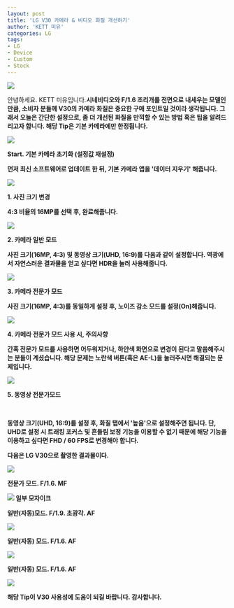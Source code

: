 ```yaml
---
layout: post
title: 'LG V30 카메라 & 비디오 화질 개선하기'
author: 'KETT 미유'
categories: LG
tags:
- LG
- Device
- Custom
- Stock
---
```



<script> location.href='https://cafe.naver.com/develoid/751452' ; </script>

<p>  <p>   <img src="https://dthumb-phinf.pstatic.net/?src=%22http%3A%2F%2Fblogfiles.naver.net%2FMjAxNzEwMTdfMTAw%2FMDAxNTA4MTY3OTIwNzc1.60gOtpqTij7fP_t6eoc-hpe5TuI9fYd7bzY-MCCCUp4g.YDduZ1BwAZ4CtCMJdAx9cb4ocpc_FuEhx1fvIhDbdgkg.JPEG.great97k%2F7077.jpg%22&amp;type=cafe_wa740">  </p> </p> <p>  <p>안녕하세요. KETT 미유입니다.<b><b>시네비디오와 F/1.6&nbsp;조리개를&nbsp;전면으로 내세우는 모델인만큼, 소비자 분들께 V30의 카메라 화질은 중요한 구매 포인트일&nbsp;것이라 생각됩니다. 그래서 오늘은 간단한 설정으로, 좀 더 개선된 화질을 만끽할 수 있는 방법 혹은 팁을 알려드리고자 합니다.&nbsp;해당 Tip은 기본 카메라에만 한정됩니다.</p> </p> <p>  <p>   <img src="https://dthumb-phinf.pstatic.net/?src=%22http%3A%2F%2Fblogfiles.naver.net%2FMjAxNzEwMTdfNjAg%2FMDAxNTA4MTY3NjIwOTk4.qL6FuqC9A9f1XUYBuEuSaLTuM5bkQoos0wlnLVYA9DMg.fdFeOpyhrYIFpVwIih1RAaM-8VMtavWhVwi5YbxNMDMg.JPEG.great97k%2F1.jpg%22&amp;type=cafe_wa740">  </p> </p> <p>  <p>   <p>   Start. 기본 카메라 초기화 (설정값 재설정)  </p>  </p> </p> <p>  <p>먼저 최신 소프트웨어로 업데이트 한 뒤, 기본 카메라 앱을 '데이터 지우기' 해줍니다.</p> </p> <p>  <p>   <img src="https://dthumb-phinf.pstatic.net/?src=%22http%3A%2F%2Fblogfiles.naver.net%2FMjAxNzEwMTdfMTkx%2FMDAxNTA4MTY3Njc0NDky.JvCm5fe0-7evq0wAeFUpJnKijrNHl5jOuS4VLFkQz84g.yZwovpcIS47q96-9KllupLVBpmgyzXaQitlmFOQ-LUkg.JPEG.great97k%2F2.jpg%22&amp;type=cafe_wa740">  </p> </p> <p>  <p>   <p>   1. 사진 크기 변경  </p>  </p> </p> <p>  <p>4:3 비율의 16MP를 선택 후, 완료해줍니다.</p> </p> <p>  <p>   <img src="https://dthumb-phinf.pstatic.net/?src=%22http%3A%2F%2Fblogfiles.naver.net%2FMjAxNzEwMTdfNjAg%2FMDAxNTA4MTY3NzA2MTc3.hhKdUw9BDsakqd6300MUQV_76kysjHGo0T7xhpzsS5Ig.qA5Gy2aVJJJhShz2m4qRoNHdrWLkjJ4l1NSnh7vnv1Ug.PNG.great97k%2F3.png%22&amp;type=cafe_wa740">  </p> </p> <p>  <p>   <p>   2. 카메라 일반 모드  </p>  </p> </p> <p>  <p>사진 크기(<b>1</b><b>6MP, 4:3</b>) 및 동영상 크기(<b>UHD, 16:9</b>)를 다음과 같이 설정합니다. 역광에서 자연스러운 결과물을 얻고 싶다면 HDR을 눌러 <b>사용</b>해줍니다.</p> </p> <p>  <p>   <img src="https://dthumb-phinf.pstatic.net/?src=%22http%3A%2F%2Fblogfiles.naver.net%2FMjAxNzEwMTdfNzYg%2FMDAxNTA4MTY3Nzc2NzA2.tCOjkEtWPdF5oKKmdcwXorkOThYe4xDM32eCLd_4pPIg.qJMlegObkJq-CHZ_HWyNMToBseAqV7omw_v85BlnBbYg.JPEG.great97k%2F4.jpg%22&amp;type=cafe_wa740">  </p> </p> <p>  <p>   <p>   3. 카메라 전문가 모드  </p>  </p> </p> <p>  <p>사진 크기(<b>1</b><b>6MP, 4:3</b>)를 동일하게 설정 후, 노이즈 감소 모드를 설정(On)해줍니다.<b></p> </p> <p>  <p>   <img src="https://dthumb-phinf.pstatic.net/?src=%22http%3A%2F%2Fblogfiles.naver.net%2FMjAxNzEwMTdfMjA2%2FMDAxNTA4MTY3ODI3Nzk4.BtqeWgGvqvXguPRRDQD9NQFzWZag8C6SYf4rqKAD47wg.cJuBRdoICFOh073ZqRghkaW4Ziahxj4E1gHl1idb9oAg.PNG.great97k%2F6.png%22&amp;type=cafe_wa740">  </p> </p> <p>  <p>   <p>   4. 카메라 전문가 모드 사용 시, 주의사항  </p>  </p> </p> <p>  <p>간혹 전문가 모드를 사용하면 어두워지거나, 하얀색 화면으로 변경이 된다고 말씀해주시는 분들이 계셨습니다. 해당 문제는 <b>노란색 버튼(혹은 AE-L)</b>을 눌러주시면 해결되는 문제입니다.</p> </p> <p>  <p>   <img src="https://dthumb-phinf.pstatic.net/?src=%22http%3A%2F%2Fblogfiles.naver.net%2FMjAxNzEwMTdfMTMz%2FMDAxNTA4MTY4NDcyOTAy.zc7FbOrvc6QMZXAtdTtPs4Ewn3AItmdTT_Cg-oAOnWUg.uke0HxX0Z7w3zwLCiMsclNZKw-96ACVpUDD8P-8az0Qg.JPEG.great97k%2F5.jpg%22&amp;type=cafe_wa740">  </p> </p> <p>  <p>   <p>   5. 동영상 전문가모드  </p>  </p> </p> <p>&nbsp; <p>동영상 크기(<b>UHD, 16:9</b>)를 설정 후,&nbsp;화질 탭에서 '높음'으로 설정해주면 됩니다. 단, UHD로 설정 시 트래킹 포커스 및 흔들림 보정 기능을 이용할 수 없기 때문에&nbsp;해당 기능을 이용하고 싶다면 FHD / 60 FPS로 변경해야 합니다.</p><p></p> <p>  <p>   <p></p>  </p> </p> <p>  <p>다음은 LG V30으로 촬영한 결과물이다.</p> </p> <p>  <p>   <img src="https://dthumb-phinf.pstatic.net/?src=%22http%3A%2F%2Fblogfiles.naver.net%2FMjAxNzEwMTdfMTQw%2FMDAxNTA4MTY4NTU0MjU5.ua8RMxQLaEMmNuFUXZxEgM50YAj_08-WTokD5nN5EZUg.v0MzcjtY2fMd4QAIAni-geSp9YPKOnAYWSqjpdqB5Skg.JPEG.great97k%2FKakaoTalk_20171017_002337372.jpg%22&amp;type=cafe_wa740">  </p> </p> <p>  <p>전문가 모드. F/1.6. MF</p> </p> <p>  <p>   <img src="https://dthumb-phinf.pstatic.net/?src=%22http%3A%2F%2Fblogfiles.naver.net%2FMjAxNzEwMTdfNzYg%2FMDAxNTA4MTY4NzUwNjQz.4_UtPOT6wfRLHm8x8qMPH-8KKXwv5WCX5s8VcMUh0FQg.6prtR36i4_QfrLUtoaaD5hbfsEpm3nYVaHYSPfrlGt8g.JPEG.great97k%2FKakaoTalk_20171017_004421289.jpg%22&amp;type=cafe_wa740">   일부 모자이크  </p> </p> <p>  <p>일반(자동)모드. F/1.9. 초광각. AF</p> </p> <p>  <p>   <img src="https://dthumb-phinf.pstatic.net/?src=%22http%3A%2F%2Fblogfiles.naver.net%2FMjAxNzEwMTdfMjEg%2FMDAxNTA4MTY4NTU0NTI5.fbNwqe9L8nrHqcnLF0we250Z0DnrowZ-UVqKxyX1_hcg.Liu2h8U_V6c34qNnOV8Gnf_u6dvDUnGj_i7PfWY0UwUg.JPEG.great97k%2FKakaoTalk_20171017_002342196.jpg%22&amp;type=cafe_wa740">  </p> </p> <p>  <p>일반(자동) 모드. F/1.6. AF</p> </p> <p>  <p>   <img src="https://dthumb-phinf.pstatic.net/?src=%22http%3A%2F%2Fblogfiles.naver.net%2FMjAxNzEwMTdfOTYg%2FMDAxNTA4MTY4NTU0NDQx.D6tG-lKEV0tmPhLvGDBBfpAvUbx_H1z91csB-y3EjFYg.W8WJLFiX9H86DhRaFPkDCjZ0x3y0B5tEAm1JjbOrVZYg.JPEG.great97k%2FKakaoTalk_20171017_002347797.jpg%22&amp;type=cafe_wa740">  </p> </p> <p>  <p>일반(자동) 모드. F/1.6. AF</p> </p> <p>  <p>   <img src="https://dthumb-phinf.pstatic.net/?src=%22http%3A%2F%2Fblogfiles.naver.net%2FMjAxNzEwMTdfMjMw%2FMDAxNTA4MTY4Nzg3ODE5.F2icK2zqrlokR5igsahtYvsOR_lyhf2X5r0VN0CkQ4Ug.t8Fq8Hnjr3dJUMsUDXf_IoKHGC-rwMvVf7dAOZO198gg.JPEG.great97k%2FJPG_LOGO.jpg%22&amp;type=cafe_wa740">  </p> </p> <p>  <p>해당 Tip이 V30 사용성에 도움이 되길 바랍니다. 감사합니다.</p> </p>
